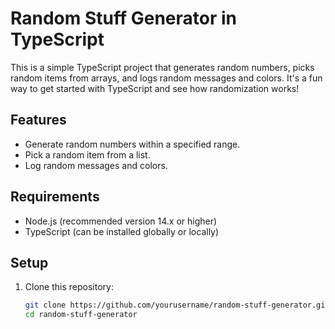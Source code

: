 # Random Stuff Generator in TypeScript

This is a simple TypeScript project that generates random numbers, picks random items from arrays, and logs random messages and colors. It's a fun way to get started with TypeScript and see how randomization works!

## Features

- Generate random numbers within a specified range.
- Pick a random item from a list.
- Log random messages and colors.

## Requirements

- Node.js (recommended version 14.x or higher)
- TypeScript (can be installed globally or locally)

## Setup

1. Clone this repository:

   ```bash
   git clone https://github.com/yourusername/random-stuff-generator.git
   cd random-stuff-generator
